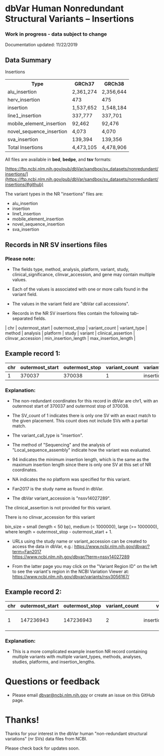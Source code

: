 # dbVar Human Nonredundant Structural Variants – Insertions

### Work in progress - data subject to change

Documentation updated:  11/22/2019

## Data Summary

Insertions</h3>
<table>
<tbody>
<tr>
<th>Type</th>
<th>GRCh37</th>
<th>GRCh38</th>
<tr>
<td>alu_insertion</td>
<td>2,361,274</td>
<td>2,356,644</td>
</tr>
<tr>
<td>herv_insertion</td>
<td>473</td>
<td>475</td>
</tr>
<tr>
<td>insertion</td>
<td>1,537,652</td>
<td>1,548,184</td>
</tr>
<tr>
<td>line1_insertion</td>
<td>337,777</td>
<td>337,701</td>
</tr>
<tr>
<td>mobile_element_insertion</td>
<td>92,462</td>
<td>92,476</td>
</tr>
<tr>
<td>novel_sequence_insertion</td>
<td>4,073</td>
<td>4,070</td>
</tr>
<tr>
<td>sva_insertion</td>
<td>139,394</td>
<td>139,356</td>
</tr>
<tr>
<td>Total Insertions</td>
<td>4,473,105</td>
<td>4,478,906</td>
</tr>
</tbody>
</table>

All files are available in **bed**, **bedpe**, and **tsv** formats:

[https://ftp.ncbi.nlm.nih.gov/pub/dbVar/sandbox/sv_datasets/nonredundant/insertions/](https://ftp.ncbi.nlm.nih.gov/pub/dbVar/sandbox/sv_datasets/nonredundant/insertions/#github)

The variant types in the NR "insertions" files are:

* alu_insertion
* insertion
* line1_insertion
* mobile_element_insertion
* novel_sequence_insertion
* sva_insertion


## Records in NR SV insertions files

### Please note:

* The fields type, method, analysis, platform, variant, study, clinical_significance, clinvar_accession, and gene may contain multiple values.
* Each of the values is associated with one or more calls found in the variant field.
* The values in the variant field are "dbVar call accessions".

* Records in the NR SV insertions files contain the following tab-separated fields.

| chr | outermost_start | outermost_stop | variant_count | variant_type | method | analysis | platform | study | variant | clinical_assertion | clinvar_accession | min_insertion_length | max_insertion_length | 


## Example record 1:

chr | outermost_start | outermost_stop | variant_count | variant_type | method | analysis | platform | study | variant | clinical_assertion | clinvar_accession | bin_size | min_insertion_length | max_insertion_length |   
----|-----------------|----------------|---------------|--------------|--------|----------|----------|-------|---------|-----------------------------------|-------------|------|----------------------|----------------------|   
1 | 370037 | 370038 | 1 | insertion | Sequencing | Local_sequence_assembly | NA | Fan2017 | nssv14027289 | | | small | 94 | 94

### Explanation:

* The non-redundant coordinates for this record in dbVar are chr1, with
an outermost start of 370037 and outermost stop of 370038.

* The SV_count of 1 indicates there is only one SV with an exact match to the
given placement.  This count does not include SVs with a partial match.

* The variant_call_type is "insertion".

* The method of "Sequencing" and the analysis of "Local_sequence_assembly"
indicate how the variant was evaluated.

* 94 indicates the minimum insertion length, which is the same as the maximum insertion length since there is only one SV at this set of NR coordinates.

* NA indicates the no platform was specified for this variant.

* Fan2017 is the study name as found in dbVar.

* The dbVar variant_accession is "nssv14027289".

The clinical_assertion is not provided for this variant.

There is no clinvar_accession for this variant

bin_size = small (length < 50 bp), medium (< 1000000), large (>= 1000000), where length = outermost_stop - outermost_start + 1.

* URLs using the study name or variant_accession can be created to access the data
in dbVar, e.g.:
https://www.ncbi.nlm.nih.gov/dbvar/?term=Fan2017  
https://www.ncbi.nlm.nih.gov/dbvar/?term=nssv14027289

* From the latter page you may click on the "Variant Region ID" on the left to see
the variant's region in the NCBI Variation Viewer at:
https://www.ncbi.nlm.nih.gov/dbvar/variants/nsv3056167/

## Example record 2:

chr | outermost_start | outermost_stop | variant_count | variant_type | method | analysis | platform | study | variant | clinical_assertion | clinvar_accession | bin_size | min_insertion_length | max_insertion_length 
----|-----------------|----------------|---------------|--------------|--------|----------|----------|-------|---------|-----------------------------------|-----------|--------|----------------------|----------------------|   
1 | 147236943 | 147236943 | 2 | insertion;line1_insertion | Sequencing | Sequence_alignment;Split_read_and_paired-end_mapping | Sanger Sequencing;HiSeq 2000 | Levy2007;Gardner2017 | essv4283099;nssv14075648 |  |  | small | 10 | 6014

### Explanation:

* This is a more complicated example insertion NR record containing multiple variants with multiple variant_types, methods, analyses, studies, platforms, and insertion_lengths.

# Questions or feedback

* Please email dbvar@ncbi.nlm.nih.gov or create an issue on this GitHub page.

# Thanks!

Thanks for your interest in the dbVar human "non-redundant structural variations" (nr SVs)
data files from NCBI.

Please check back for updates soon.
